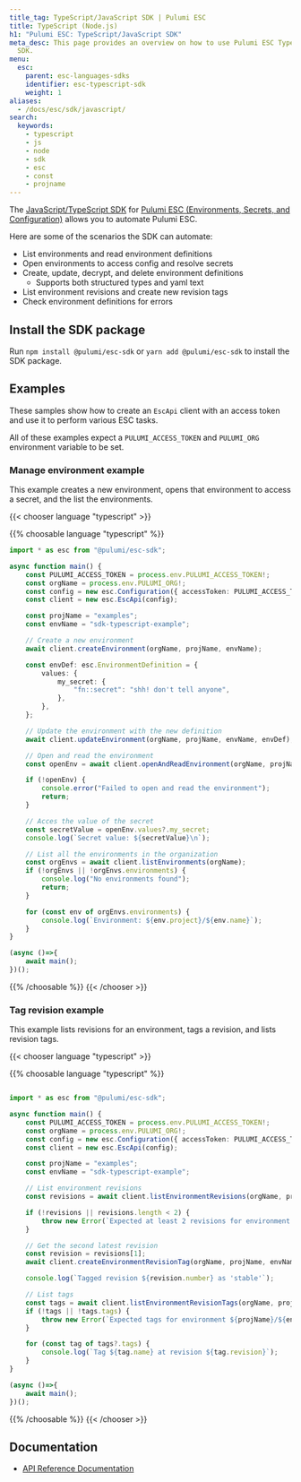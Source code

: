 ```yaml
---
title_tag: TypeScript/JavaScript SDK | Pulumi ESC
title: TypeScript (Node.js)
h1: "Pulumi ESC: TypeScript/JavaScript SDK"
meta_desc: This page provides an overview on how to use Pulumi ESC TypeScript/JavaScript
  SDK.
menu:
  esc:
    parent: esc-languages-sdks
    identifier: esc-typescript-sdk
    weight: 1
aliases:
  - /docs/esc/sdk/javascript/
search:
  keywords:
    - typescript
    - js
    - node
    - sdk
    - esc
    - const
    - projname
---
```


The [JavaScript/TypeScript SDK](https://www.npmjs.com/package/@pulumi/esc-sdk) for [Pulumi ESC (Environments, Secrets, and Configuration)](/product/esc/) allows you to automate Pulumi ESC.

Here are some of the scenarios the SDK can automate:

* List environments and read environment definitions
* Open environments to access config and resolve secrets
* Create, update, decrypt, and delete environment definitions
    * Supports both structured types and yaml text
* List environment revisions and create new revision tags
* Check environment definitions for errors

## Install the SDK package

Run `npm install @pulumi/esc-sdk` or `yarn add @pulumi/esc-sdk` to install the SDK package.

## Examples

These samples show how to create an `EscApi` client with an access token and use it to perform various ESC tasks.

All of these examples expect a `PULUMI_ACCESS_TOKEN` and `PULUMI_ORG` environment variable to be set.

### Manage environment example

This example creates a new environment, opens that environment to access a secret, and the list the environments.

{{< chooser language "typescript" >}}

{{% choosable language "typescript" %}}

```typescript
import * as esc from "@pulumi/esc-sdk";

async function main() {
    const PULUMI_ACCESS_TOKEN = process.env.PULUMI_ACCESS_TOKEN!;
    const orgName = process.env.PULUMI_ORG!;
    const config = new esc.Configuration({ accessToken: PULUMI_ACCESS_TOKEN });
    const client = new esc.EscApi(config);

    const projName = "examples";
    const envName = "sdk-typescript-example";

    // Create a new environment
    await client.createEnvironment(orgName, projName, envName);

    const envDef: esc.EnvironmentDefinition = {
        values: {
            my_secret: {
                "fn::secret": "shh! don't tell anyone",
            },
        },
    };

    // Update the environment with the new definition
    await client.updateEnvironment(orgName, projName, envName, envDef);

    // Open and read the environment
    const openEnv = await client.openAndReadEnvironment(orgName, projName, envName);

    if (!openEnv) {
        console.error("Failed to open and read the environment");
        return;
    }

    // Acces the value of the secret
    const secretValue = openEnv.values?.my_secret;
    console.log(`Secret value: ${secretValue}\n`);

    // List all the environments in the organization
    const orgEnvs = await client.listEnvironments(orgName);
    if (!orgEnvs || !orgEnvs.environments) {
        console.log("No environments found");
        return;
    }

    for (const env of orgEnvs.environments) {
        console.log(`Environment: ${env.project}/${env.name}`);
    }
}

(async ()=>{
    await main();
})();
```

{{% /choosable %}}
{{< /chooser >}}

### Tag revision example

This example lists revisions for an environment, tags a revision, and lists revision tags.

{{< chooser language "typescript" >}}

{{% choosable language "typescript" %}}

```typescript

import * as esc from "@pulumi/esc-sdk";

async function main() {
    const PULUMI_ACCESS_TOKEN = process.env.PULUMI_ACCESS_TOKEN!;
    const orgName = process.env.PULUMI_ORG!;
    const config = new esc.Configuration({ accessToken: PULUMI_ACCESS_TOKEN });
    const client = new esc.EscApi(config);

    const projName = "examples";
    const envName = "sdk-typescript-example";

    // List environment revisions
    const revisions = await client.listEnvironmentRevisions(orgName, projName, envName);

    if (!revisions || revisions.length < 2) {
        throw new Error(`Expected at least 2 revisions for environment ${projName}/${envName}`);
    }

    // Get the second latest revision
    const revision = revisions[1];
    await client.createEnvironmentRevisionTag(orgName, projName, envName, "stable", revision.number);

    console.log(`Tagged revision ${revision.number} as 'stable'`);

    // List tags
    const tags = await client.listEnvironmentRevisionTags(orgName, projName, envName);
    if (!tags || !tags.tags) {
        throw new Error(`Expected tags for environment ${projName}/${envName}`);
    }

    for (const tag of tags?.tags) {
        console.log(`Tag ${tag.name} at revision ${tag.revision}`);
    }
}

(async ()=>{
    await main();
})();


```

{{% /choosable %}}
{{< /chooser >}}

## Documentation

* [API Reference Documentation](/docs/reference/pkg/nodejs/pulumi/esc-sdk/)
